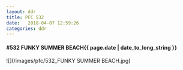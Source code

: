 ```yaml
---
layout: ddr
title: PFC 532
date:   2018-04-07 12:59:26
categories: ddr
---
```


#### **#532** FUNKY SUMMER BEACH<span class="pull-right">{{ page.date | date_to_long_string }}</span>
![](/images/pfc/532_FUNKY SUMMER BEACH.jpg)
